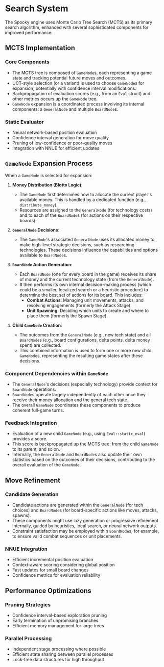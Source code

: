 # Search System

The Spooky engine uses Monte Carlo Tree Search (MCTS) as its primary search algorithm, enhanced with several sophisticated components for improved performance.

## MCTS Implementation

### Core Components
- The MCTS tree is composed of `GameNode`s, each representing a game state and tracking potential future moves and outcomes.
- UCT-style selection (or a variant) is used to choose `GameNode`s for expansion, potentially with confidence interval modifications.
- Backpropagation of evaluation scores (e.g., from an `Eval` struct) and other metrics occurs up the `GameNode` tree.
- `GameNode` expansion is a coordinated process involving its internal components: a `GeneralNode` and multiple `BoardNode`s.

### Static Evaluator
- Neural network-based position evaluation
- Confidence interval generation for move quality
- Pruning of low-confidence or poor-quality moves
- Integration with NNUE for efficient updates

## `GameNode` Expansion Process

When a `GameNode` is selected for expansion:

1.  **Money Distribution (Blotto Logic)**:
    *   The `GameNode` first determines how to allocate the current player's available money. This is handled by a dedicated function (e.g., `distribute_money`).
    *   Resources are assigned to the `GeneralNode` (for technology costs) and to each of the `BoardNode`s (for actions on their respective boards).

2.  **`GeneralNode` Decisions**:
    *   The `GameNode`'s associated `GeneralNode` uses its allocated money to make high-level strategic decisions, such as researching technologies. These decisions influence the capabilities and options available to `BoardNode`s.

3.  **`BoardNode` Action Generation**:
    *   Each `BoardNode` (one for every board in the game) receives its share of money and the current technology state (from the `GeneralNode`).
    *   It then performs its own internal decision-making process (which could be a smaller, localized search or a heuristic procedure) to determine the best set of actions for its board. This includes:
        *   **Combat Actions**: Managing unit movements, attacks, and resolving engagements (formerly the Attack Stage).
        *   **Unit Spawning**: Deciding which units to create and where to place them (formerly the Spawn Stage).

4.  **Child `GameNode` Creation**:
    *   The outcomes from the `GeneralNode` (e.g., new tech state) and all `BoardNode`s (e.g., board configurations, delta points, delta money spent) are collected.
    *   This combined information is used to form one or more new child `GameNode`s, representing the resulting game states after these decisions.

### Component Dependencies within `GameNode`

-   The `GeneralNode`'s decisions (especially technology) provide context for `BoardNode` operations.
-   `BoardNode`s operate largely independently of each other once they receive their money allocation and the general tech state.
-   The overall `GameNode` coordinates these components to produce coherent full-game turns.

### Feedback Integration

-   Evaluation of a new child `GameNode` (e.g., using `Eval::static_eval`) provides a score.
-   This score is backpropagated up the MCTS tree: from the child `GameNode` to its parent, and so on.
-   Internally, the `GeneralNode` and `BoardNode`s also update their own statistics based on the outcomes of their decisions, contributing to the overall evaluation of the `GameNode`.

## Move Refinement

### Candidate Generation
- Candidate actions are generated within the `GeneralNode` (for tech choices) and `BoardNode`s (for board-specific actions like moves, attacks, spawns).
- These components might use lazy generation or progressive refinement internally, guided by heuristics, local search, or neural network outputs.
- Constraint satisfaction may be employed within `BoardNode`s, for example, to ensure valid combat sequences or unit placements.

### NNUE Integration
- Efficient incremental position evaluation
- Context-aware scoring considering global position
- Fast updates for small board changes
- Confidence metrics for evaluation reliability

## Performance Optimizations

### Pruning Strategies
- Confidence interval-based exploration pruning
- Early termination of unpromising branches
- Efficient memory management for large trees

### Parallel Processing
- Independent stage processing where possible
- Efficient state sharing between parallel processes
- Lock-free data structures for high throughput

